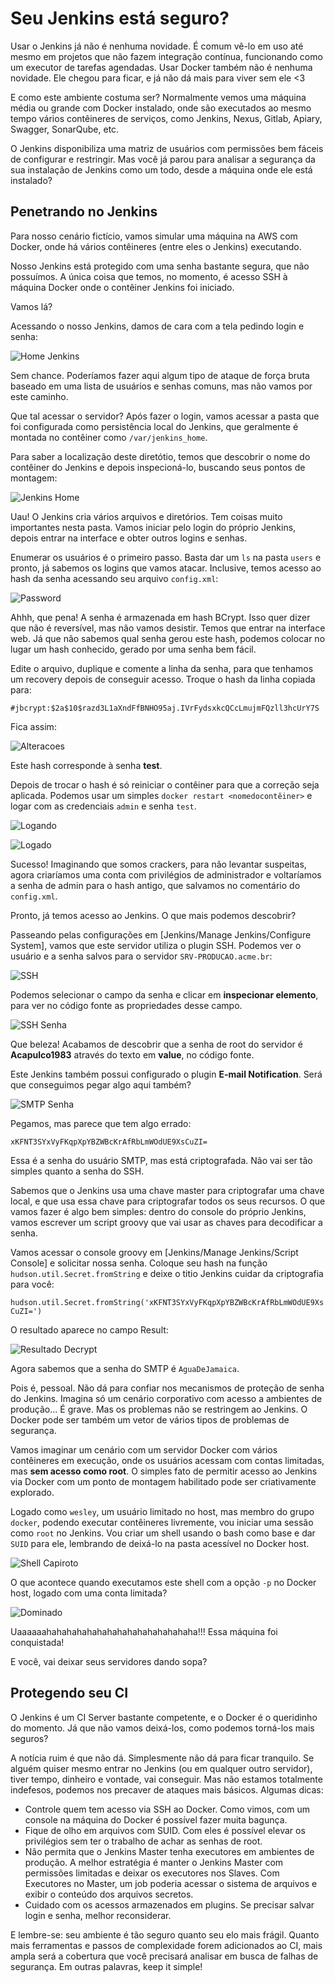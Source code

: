 # Seu Jenkins está seguro?

Usar o Jenkins já não é nenhuma novidade. É comum vê-lo em uso até mesmo
em projetos que não fazem integração contínua, funcionando como um executor
de tarefas agendadas. Usar Docker também não é nenhuma novidade. Ele chegou
para ficar, e já não dá mais para viver sem ele <3

E como este ambiente costuma ser? Normalmente vemos uma máquina média ou grande
com Docker instalado, onde são executados ao mesmo tempo vários contêineres
de serviços, como Jenkins, Nexus, Gitlab, Apiary, Swagger, SonarQube, etc.

O Jenkins disponibiliza uma matriz de usuários com permissões bem fáceis de
configurar e restringir. Mas você já parou para analisar a segurança da
sua instalação de Jenkins como um todo, desde a máquina onde ele está instalado?


## Penetrando no Jenkins

Para nosso cenário fictício, vamos simular uma máquina na AWS com Docker,
onde há vários contêineres (entre eles o Jenkins) executando.

Nosso Jenkins está protegido com uma senha bastante segura, que não possuímos.
A única coisa que temos, no momento, é acesso SSH à máquina Docker onde
o contêiner Jenkins foi iniciado.

Vamos lá?

Acessando o nosso Jenkins, damos de cara com a tela pedindo login e senha:

![Home Jenkins]("Screenshot_20170228_110752.png")

Sem chance. Poderíamos fazer aqui algum tipo de ataque de força bruta baseado
em uma lista de usuários e senhas comuns, mas não vamos por este caminho.

Que tal acessar o servidor? Após fazer o login, vamos acessar a pasta que foi
configurada como persistência local do Jenkins, que geralmente é montada
no contêiner como `/var/jenkins_home`.

Para saber a localização deste diretótio, temos que descobrir o nome do
contêiner do Jenkins e depois inspecioná-lo, buscando seus pontos de montagem:

![Jenkins Home]("Screenshot_20170228_112218.png")

Uau! O Jenkins cria vários arquivos e diretórios. Tem coisas muito importantes
nesta pasta. Vamos iniciar pelo login do próprio Jenkins, depois entrar na
interface e obter outros logins e senhas.

Enumerar os usuários é o primeiro passo. Basta dar um `ls` na pasta `users` e
pronto, já sabemos os logins que vamos atacar. Inclusive, temos acesso
ao hash da senha acessando seu arquivo `config.xml`:

![Password]("Screenshot_20170228_113411.png")

Ahhh, que pena! A senha é armazenada em hash BCrypt. Isso quer dizer que não é
reversível, mas não vamos desistir. Temos que entrar na interface web.
Já que não sabemos qual senha gerou este hash, podemos colocar no lugar
um hash conhecido, gerado por uma senha bem fácil.

Edite o arquivo, duplique e comente a linha da senha, para que tenhamos
um recovery depois de conseguir acesso.
Troque o hash da linha copiada para:

`#jbcrypt:$2a$10$razd3L1aXndFfBNHO95aj.IVrFydsxkcQCcLmujmFQzll3hcUrY7S`

Fica assim:

![Alteracoes]("Screenshot_20170228_165308.png")

Este hash corresponde à senha **test**.

Depois de trocar o hash é só reiniciar o contêiner para que a correção seja
aplicada. Podemos usar um simples `docker restart <nomedocontêiner>` e
logar com as credenciais `admin` e senha `test`.

![Logando]("Screenshot_20170228_165528.png")

![Logado]("Screenshot_20170228_165608.png")

Sucesso! Imaginando que somos crackers, para não levantar suspeitas, agora
criaríamos uma conta com privilégios de administrador e voltaríamos a senha
de admin para o hash antigo, que salvamos no comentário do `config.xml`.

Pronto, já temos acesso ao Jenkins. O que mais podemos descobrir?

Passeando pelas configurações em [Jenkins/Manage Jenkins/Configure System],
vamos que este servidor utiliza o plugin SSH. Podemos ver o usuário e a
senha salvos para o servidor `SRV-PRODUCAO.acme.br`:

![SSH]("Screenshot_20170228_191311.png")

Podemos selecionar o campo da senha e clicar em **inspecionar elemento**, para
ver no código fonte as propriedades desse campo.

![SSH Senha]("Screenshot_20170228_191503.png")

Que beleza! Acabamos de descobrir que a senha de root do servidor é
**Acapulco1983** através do texto em **value**, no código fonte.

Este Jenkins também possui configurado o plugin **E-mail Notification**.
Será que conseguimos pegar algo aqui também?

![SMTP Senha]("Screenshot_20170228_191935.png")

Pegamos, mas parece que tem algo errado:

`xKFNT3SYxVyFKqpXpYBZWBcKrAfRbLmWOdUE9XsCuZI=`

Essa é a senha do usuário SMTP, mas está criptografada. Não vai ser tão
simples quanto a senha do SSH.

Sabemos que o Jenkins usa uma chave master para criptografar uma chave local,
e que usa essa chave para criptografar todos os seus recursos.
O que vamos fazer é algo bem simples: dentro do console do próprio Jenkins,
vamos escrever um script groovy que vai usar as chaves para decodificar
a senha.

Vamos acessar o console groovy em [Jenkins/Manage Jenkins/Script Console] e
solicitar nossa senha. Coloque seu hash na função
`hudson.util.Secret.fromString` e deixe o titio Jenkins cuidar da
criptografia para você:

`hudson.util.Secret.fromString('xKFNT3SYxVyFKqpXpYBZWBcKrAfRbLmWOdUE9XsCuZI=')`

O resultado aparece no campo Result:

![Resultado Decrypt]("Screenshot_20170228_192629.png")

Agora sabemos que a senha do SMTP é `AguaDeJamaica`.

Pois é, pessoal. Não dá para confiar nos mecanismos de proteção de senha do
Jenkins. Imagina só um cenário corporativo com acesso a ambientes de produção...
É grave. Mas os problemas não se restringem ao Jenkins. O Docker pode ser
também um vetor de vários tipos de problemas de segurança.

Vamos imaginar um cenário com um servidor Docker com vários contêineres em
execução, onde os usuários acessam com contas limitadas, mas **sem acesso
como root**. O simples fato de permitir acesso ao Jenkins via Docker com
um ponto de montagem habilitado pode ser criativamente explorado.

Logado como `wesley`, um usuário limitado no host, mas membro do grupo
`docker`, podendo executar contêineres livremente, vou iniciar uma sessão
como `root` no Jenkins. Vou criar um shell usando o bash como base e
dar `SUID` para ele, lembrando de deixá-lo na pasta acessível no
Docker host.

![Shell Capiroto]("Screenshot_20170228_195003.png")

O que acontece quando executamos este shell com a opção `-p` no Docker
host, logado com uma conta limitada?

![Dominado]("Screenshot_20170228_195257.png")

Uaaaaaahahahahahahahahahahahahahahaha!!! Essa máquina foi conquistada!

E você, vai deixar seus servidores dando sopa?


## Protegendo seu CI

O Jenkins é um CI Server bastante competente, e o Docker é o queridinho do
momento. Já que não vamos deixá-los, como podemos torná-los mais seguros?

A notícia ruim é que não dá. Simplesmente não dá para ficar tranquilo.
Se alguém quiser mesmo entrar no Jenkins (ou em qualquer outro servidor),
tiver tempo, dinheiro e vontade, vai conseguir. Mas não estamos totalmente
indefesos, podemos nos precaver de ataques mais básicos. Algumas dicas:

 - Controle quem tem acesso via SSH ao Docker. Como vimos, com um console na
 máquina do Docker é possível fazer muita bagunça.
 - Fique de olho em arquivos com SUID. Com eles é possível elevar os privilégios
 sem ter o trabalho de achar as senhas de root.
 - Não permita que o Jenkins Master tenha executores em ambientes de produção.
 A melhor estratégia é manter o Jenkins Master com permissões limitadas e deixar
 os executores nos Slaves. Com Executores no Master, um job poderia acessar o
 sistema de arquivos e exibir o conteúdo dos arquivos secretos.
 - Cuidado com os acessos armazenados em plugins. Se precisar salvar login e
 senha, melhor reconsiderar.

E lembre-se: seu ambiente é tão seguro quanto seu elo mais frágil. Quanto mais
ferramentas e passos de complexidade forem adicionados ao CI, mais ampla será
a cobertura que você precisará analisar em busca de falhas de segurança.
Em outras palavras, keep it simple!
